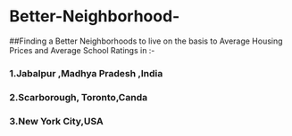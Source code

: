 # Better-Neighborhood-
##Finding a Better Neighborhoods to live on the basis to Average Housing Prices and Average School Ratings in :-
### 1.Jabalpur ,Madhya Pradesh ,India
### 2.Scarborough, Toronto,Canda
### 3.New York City,USA
